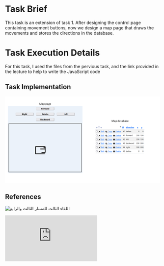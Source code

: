 # Task Brief
This task is an extension of task 1. After designing the control page containing movement buttons, now we design a map page that draws the movements and stores the directions in the database.

# Task Execution Details
For this task, I used the files from the pervious task, and the link provided in the lecture to help to write the JavaScript code

## Task Implementation
![Task Implementation](https://github.com/BandarAI/SmartMethodsTraining/blob/Tasks/Web%20development%20%26%20NLP/2nd%20Task/W%26NLPB_T2.png "Task Implementation")

## References
![اللقاء الثالث للمسار الثالث والرابع](https://www.youtube.com/watch?v=H31sP4_Dfxo " اللقاء الثالث للمسار الثالث والرابع ")

![صفحة الخريطة](https://s-m.com.sa/smtc/test/hbvfd/map.php# " صفحة الخريطة ")
